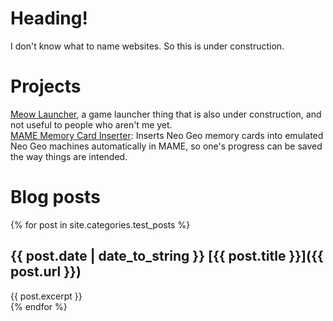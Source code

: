 # Heading!

I don't know what to name websites. So this is under construction.

# Projects
[Meow Launcher](https://zowayix.github.io/Meow-Launcher), a game launcher thing that is also under construction, and not useful to people who aren't me yet.  
[MAME Memory Card Inserter](https://github.com/Zowayix/MAME-Memory-Card-Inserter): Inserts Neo Geo memory cards into emulated Neo Geo machines automatically in MAME, so one's progress can be saved the way things are intended.


# Blog posts

{% for post in site.categories.test_posts %}
## {{ post.date | date_to_string }} [{{ post.title }}]({{ post.url }})
{{ post.excerpt }}  
{% endfor %}
